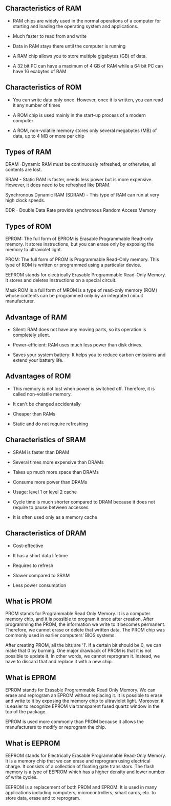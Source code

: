 ## Characteristics of RAM

- RAM chips are widely used in the normal operations of a computer for starting and loading the operating system and applications.

- Much faster to read from and write

- Data in RAM stays there until the computer is running

- A RAM chip allows you to store multiple gigabytes (GB) of data.

- A 32 bit PC can have a maximum of 4 GB of RAM while a 64 bit PC can have 16 exabytes of RAM

## Characteristics of ROM

- You can write data only once. However, once it is written, you can read it any number of times

- A ROM chip is used mainly in the start-up process of a modern computer

- A ROM, non-volatile memory stores only several megabytes (MB) of data, up to 4 MB or more per chip

## Types of RAM

DRAM -Dynamic RAM must be continuously refreshed, or otherwise, all contents are lost.

SRAM - Static RAM is faster, needs less power but is more expensive. However, it does need to be refreshed like DRAM.

Synchronous Dynamic RAM (SDRAM) - This type of RAM can run at very high clock speeds.

DDR - Double Data Rate provide synchronous Random Access Memory

## Types of ROM

EPROM: The full form of EPROM is Erasable Programmable Read-only memory. It stores instructions, but you can erase only by exposing the memory to ultraviolet light.

PROM: The full form of PROM is Programmable Read-Only memory. This type of ROM is written or programmed using a particular device.

EEPROM stands for electrically Erasable Programmable Read-Only Memory. It stores and deletes instructions on a special circuit.

Mask ROM is a full form of MROM is a type of read-only memory (ROM) whose contents can be programmed only by an integrated circuit manufacturer.

## Advantage of RAM

- Silent: RAM does not have any moving parts, so its operation is completely silent.

- Power-efficient: RAM uses much less power than disk drives.

- Saves your system battery: It helps you to reduce carbon emissions and extend your battery life.

## Advantages of ROM

- This memory is not lost when power is switched off. Therefore, it is called non-volatile memory.

- It can't be changed accidentally

- Cheaper than RAMs

- Static and do not require refreshing


## Characteristics of SRAM

- SRAM is faster than DRAM

- Several times more expensive than DRAMs

- Takes up much more space than DRAMs

- Consume more power than DRAMs

- Usage: level 1 or level 2 cache

- Cycle time is much shorter compared to DRAM because it does not require to pause between accesses.

- It is often used only as a memory cache

## Characteristics of DRAM

- Cost-effective

- It has a short data lifetime

- Requires to refresh

- Slower compared to SRAM

- Less power consumption


## What is PROM

PROM stands for Programmable Read Only Memory. It is a computer memory chip, and it is possible to program it once after creation. After programming the PROM, the information we write to it becomes permanent. Therefore, we cannot erase or delete that written data.  The PROM chip was commonly used in earlier computers’ BIOS systems.

After creating PROM, all the bits are ‘1’. If a certain bit should be 0, we can make that 0 by burning. One major drawback of PROM is that it is not possible to update it. In other words, we cannot reprogram it. Instead, we have to discard that and replace it with a new chip.

## What is EPROM

EPROM stands for Erasable Programmable Read Only Memory. We can erase and reprogram an EPROM without replacing it. It is possible to erase and write to it by exposing the memory chip to ultraviolet light. Moreover, it is easier to recognize EPROM via transparent fused quartz window in the top of the package.

EPROM is used more commonly than PROM because it allows the manufacturers to modify or reprogram the chip.
 
## What is EEPROM

EEPROM stands for Electrically Erasable Programmable Read-Only Memory. It is a memory chip that we can erase and reprogram using electrical charge. It consists of a collection of floating gate transistors. The flash memory is a type of EEPROM which has a higher density and lower number of write cycles.

EEPROM is a replacement of both PROM and EPROM. It is used in many applications including computers, microcontrollers, smart cards, etc. to store data, erase and to reprogram.